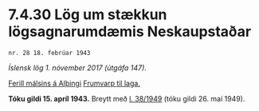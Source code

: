 # 7.4.30 Lög um stækkun lögsagnarumdæmis Neskaupstaðar

`nr. 28 18. febrúar 1943`

_Íslensk lög 1. nóvember 2017 (útgáfa 147)._

[Ferill málsins á Alþingi](https://www.althingi.is/thingstorf/thingmalalistar-eftir-thingum/ferill/?ltg=61&mnr=75)
[Frumvarp til laga.](https://www.althingi.is/altext/61/s/pdf/0105.pdf)

**Tóku gildi 15. apríl 1943.**
Breytt með
[l. 38/1949](https://althingi.is/altext/stjtnr.html#1949038) (tóku gildi 26. maí 1949).


